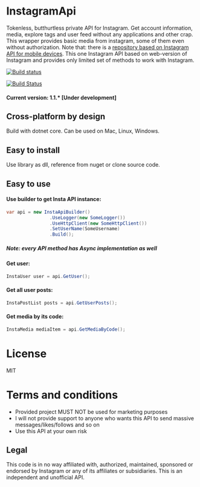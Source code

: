 # InstagramApi
Tokenless, butthurtless private API for Instagram. Get account information, media, explore tags and user feed without any applications and other crap.
This wrapper provides basic media from instagram, some of them even without authorization.
Note that: there is a [repository based on Instagram API for mobile devices](https://github.com/a-legotin/InstagramAPI). This one Instagram API based on web-version of Instagram and provides only limited set of methods to work with Instagram. 

[![Build status](https://ci.appveyor.com/api/projects/status/nb2h0hyxtkjuskhl?svg=true)](https://ci.appveyor.com/project/a-legotin/instagramapi-web)

[![Build Status](https://travis-ci.org/a-legotin/InstagramAPI-Web.svg?branch=master)](https://travis-ci.org/a-legotin/InstagramAPI-Web)

#### Current version: 1.1.* [Under development]


## Cross-platform by design
Build with dotnet core. Can be used on Mac, Linux, Windows.

## Easy to install
Use library as dll, reference from nuget or clone source code.

## Easy to use
#### Use builder to get Insta API instance:
```c#
var api = new InstaApiBuilder()
                .UseLogger(new SomeLogger())
                .UseHttpClient(new SomeHttpClient())
                .SetUserName(SomeUsername)
                .Build();
```
##### Note: every API method has Async implementation as well
#### Get user:
```c#
InstaUser user = api.GetUser();
```

#### Get all user posts:
```c#
InstaPostList posts = api.GetUserPosts();
```

#### Get media by its code:
```c#
InstaMedia mediaItem = api.GetMediaByCode();
```

# License

MIT

# Terms and conditions

- Provided project MUST NOT be used for marketing purposes
- I will not provide support to anyone who wants this API to send massive messages/likes/follows and so on
- Use this API at your own risk

## Legal

This code is in no way affiliated with, authorized, maintained, sponsored or endorsed by Instagram or any of its affiliates or subsidiaries. This is an independent and unofficial API.
